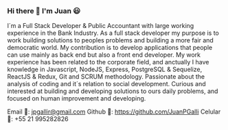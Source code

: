 ### Hi there 👋 I'm Juan 😃

<!--
**JuanPGalli/JuanPGalli** is a ✨ _special_ ✨ repository because its `README.md` (this file) appears on your GitHub profile.

Here are some ideas to get you started:

- 🔭 I’m currently working on ...
- 🌱 I’m currently learning ...
- 👯 I’m looking to collaborate on ...
- 🤔 I’m looking for help with ...
- 💬 Ask me about ...
- 📫 How to reach me: ...
- 😄 Pronouns: ...
- ⚡ Fun fact: ...
-->
I´m a Full Stack Developer & Public Accountant with large working experience in the Bank Industry.
As a full stack developer my purpose is to work building solutions to peoples problems and building a more fair and democratic world. My contribution is to develop applications that people can use mainly as back end but also a front end developer.
My work experience has been related to the corporate field, and anctually I have knowledge in Javascript, NodeJS, Express, PostgreSQL & Sequelize, ReactJS & Redux, Git and SCRUM methodology.
Passionate about the analysis of coding and it´s relation to social development. Curious and interested at building and developing solutions to ours daily problems, and focused on human improvement and developing.

Email 📩: jpgallir@gmail.com
Github 💼: https://github.com/JuanPGalli
Celular 📱: +55 21 995282826
